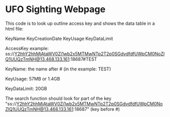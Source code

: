# UFO Sighting Webpage

This code is to look up outline access key and shows the data table in a html file:

KeyName KeyCreationDate KeyUsage KeyDataLimit

AccessKey example: ss://Y2hhY2hhMjAtaWV0Zi1wb2x5MTMwNTp2T2p0SGdvdfdfUWpCM0NoZlQ1UUQzTmNH@13.468.133.161:18687#TEST

KeyName: the name after # (in the example: TEST) 

KeyUsage: 57MB or 1.4GB

KeyDataLimit: 20GB

The search function should look for part of the key "ss://Y2hhY2hhMjAtaWV0Zi1wb2x5MTMwNTp2T2p0SGdvdfdfUWpCM0NoZlQ1UUQzTmNH@13.468.133.161:18687" (key before #)
